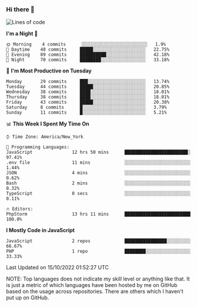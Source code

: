 ### Hi there 👋

<!--
**LynxJinxxy/LynxJinxxy** is a ✨ _special_ ✨ repository because its `README.md` (this file) appears on your GitHub profile.

Here are some ideas to get you started:

- 🔭 I’m currently working on ...
- 🌱 I’m currently learning ...
- 👯 I’m looking to collaborate on ...
- 🤔 I’m looking for help with ...
- 💬 Ask me about ...
- 📫 How to reach me: ...
- 😄 Pronouns: ...
- ⚡ Fun fact: ...
-->

<!--START_SECTION:waka-->
![Lines of code](https://img.shields.io/badge/From%20Hello%20World%20I%27ve%20Written-22%20Thousand%20lines%20of%20code-blue)

**I'm a Night 🦉** 

```text
🌞 Morning    4 commits      ░░░░░░░░░░░░░░░░░░░░░░░░░   1.9% 
🌆 Daytime    48 commits     █████░░░░░░░░░░░░░░░░░░░░   22.75% 
🌃 Evening    89 commits     ██████████░░░░░░░░░░░░░░░   42.18% 
🌙 Night      70 commits     ████████░░░░░░░░░░░░░░░░░   33.18%

```
📅 **I'm Most Productive on Tuesday** 

```text
Monday       29 commits     ███░░░░░░░░░░░░░░░░░░░░░░   13.74% 
Tuesday      44 commits     █████░░░░░░░░░░░░░░░░░░░░   20.85% 
Wednesday    38 commits     ████░░░░░░░░░░░░░░░░░░░░░   18.01% 
Thursday     38 commits     ████░░░░░░░░░░░░░░░░░░░░░   18.01% 
Friday       43 commits     █████░░░░░░░░░░░░░░░░░░░░   20.38% 
Saturday     8 commits      █░░░░░░░░░░░░░░░░░░░░░░░░   3.79% 
Sunday       11 commits     █░░░░░░░░░░░░░░░░░░░░░░░░   5.21%

```


📊 **This Week I Spent My Time On** 

```text
⌚︎ Time Zone: America/New_York

💬 Programming Languages: 
JavaScript               12 hrs 50 mins      ████████████████████████░   97.41% 
.env file                11 mins             ░░░░░░░░░░░░░░░░░░░░░░░░░   1.44% 
JSON                     4 mins              ░░░░░░░░░░░░░░░░░░░░░░░░░   0.62% 
Bash                     2 mins              ░░░░░░░░░░░░░░░░░░░░░░░░░   0.32% 
TypeScript               0 secs              ░░░░░░░░░░░░░░░░░░░░░░░░░   0.11%

🔥 Editors: 
PhpStorm                 13 hrs 11 mins      █████████████████████████   100.0%

```

**I Mostly Code in JavaScript** 

```text
JavaScript               2 repos             ████████████████░░░░░░░░░   66.67% 
PHP                      1 repo              ████████░░░░░░░░░░░░░░░░░   33.33%

```



 Last Updated on 15/10/2022 01:52:27 UTC
<!--END_SECTION:waka-->
NOTE: Top languages does not indicate my skill level or anything like that. It is just a metric of which languages have been hosted by me on GitHub based on the usage across repositories. There are others which I haven't put up on GitHub.
